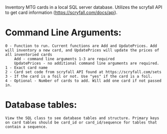 Inventory MTG cards in a local SQL server database. Utilizes the scryfall API to get card information (https://scryfall.com/docs/api).

# Command Line Arguments: 

	0 - Function to run. Current functions are Add and UpdatePrices. Add will inventory a new card, and UpdatePrices will update the prices of all inventoried cards
		Add - command line arguments 1-3 are required
		UpdatePrices - no additional command line arguments are required.
	1 - Exact card name
	2 - Card set code from scryfall API found at https://scryfall.com/sets
	3 - If the card is a foil or not. Use "yes" if the card is a foil.
	4 - Optional - Number of cards to add. Will add one card if not passed in.

# Database tables:
	View the SQL class to see database tables and structure. Primary keys on card tables should be card_id or card_id/sequence for tables that contain a sequence.